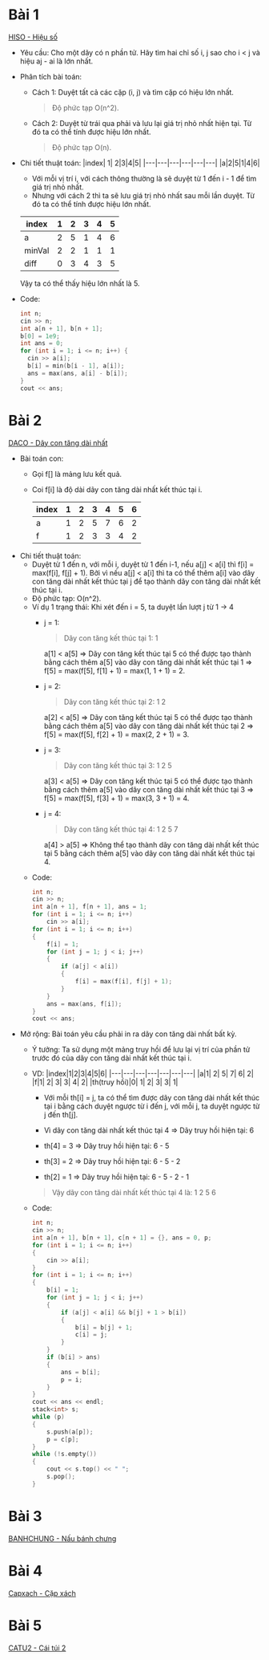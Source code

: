 # Bài 1
[HISO - Hiệu số](http://ntucoder.net/Problem/Details/73)
* Yêu cầu: Cho một dãy có n phần tử. Hãy tìm hai chỉ số i, j sao cho i < j và hiệu aj - ai là lớn nhất.
* Phân tích bài toán:
  - Cách 1: 
    Duyệt tất cả các cặp (i, j) và tìm cặp có hiệu lớn nhất.
    > Độ phức tạp O(n^2).
  - Cách 2:
    Duyệt từ trái qua phải và lưu lại giá trị nhỏ nhất hiện tại. Từ đó ta có thể tính được hiệu lớn nhất.
    > Độ phức tạp O(n).
* Chi tiết thuật toán:
  |index| 1| 2|3|4|5|
  |---|---|---|---|---|---|
  |a|2|5|1|4|6|

  - Với mỗi vị trí i, với cách thông thường là sẽ duyệt từ 1 đến i - 1 để tìm giá trị nhỏ nhất.
  - Nhưng với cách 2 thì ta sẽ lưu giá trị nhỏ nhất sau mỗi lần duyệt. Từ đó ta có thể tính được hiệu lớn nhất.

  |index| 1| 2|3|4|5|
  |---|---|---|---|---|---|
  |a|2|5|1|4|6|
  |minVal|2|2|1|1|1|
  |diff|0|3|4|3|5|

  Vậy ta có thể thấy hiệu lớn nhất là 5.
* Code:
  ```cpp
  int n;
  cin >> n;
  int a[n + 1], b[n + 1];
  b[0] = 1e9;
  int ans = 0;
  for (int i = 1; i <= n; i++) {
    cin >> a[i];
    b[i] = min(b[i - 1], a[i]);
    ans = max(ans, a[i] - b[i]);
  }
  cout << ans;
  ```
# Bài 2
[DACO - Dãy con tăng dài nhất](http://ntucoder.net/Problem/Details/78)
* Bài toán con: 
  - Gọi f[] là mảng lưu kết quả.
  - Coi f[i] là độ dài dãy con tăng dài nhất kết thúc tại i.

    |index|1|2|3|4|5|6|
    |---|---|---|---|---|---|---|
    |a|1| 2| 5| 7| 6| 2|
    |f|1| 2| 3| 3| 4| 2|
* Chi tiết thuật toán:
  - Duyệt từ 1 đến n, với mỗi i, duyệt từ 1 đến i-1, nếu a[j] < a[i] thì f[i] = max(f[i], f[j] + 1). Bởi vì nếu a[j] < a[i] thì ta có thể thêm a[i] vào dãy con tăng dài nhất kết thúc tại j để tạo thành dãy con tăng dài nhất kết thúc tại i.
  - Độ phức tạp: O(n^2).
  - Ví dụ 1 trạng thái:
    Khi xét đến i = 5, ta duyệt lần lượt j từ 1 -> 4
    - j = 1: 
      > Dãy con tăng kết thúc tại 1: 1

      a[1] < a[5] => Dãy con tăng kết thúc tại 5 có thể được tạo thành bằng cách thêm a[5] vào dãy con tăng dài nhất kết thúc tại 1 => f[5] = max(f[5], f[1] + 1) = max(1, 1 + 1) = 2.
    - j = 2:
      > Dãy con tăng kết thúc tại 2: 1 2

      a[2] < a[5] => Dãy con tăng kết thúc tại 5 có thể được tạo thành bằng cách thêm a[5] vào dãy con tăng dài nhất kết thúc tại 2 => f[5] = max(f[5], f[2] + 1) = max(2, 2 + 1) = 3.
    - j = 3:
      > Dãy con tăng kết thúc tại 3: 1 2 5

      a[3] < a[5] => Dãy con tăng kết thúc tại 5 có thể được tạo thành bằng cách thêm a[5] vào dãy con tăng dài nhất kết thúc tại 3 => f[5] = max(f[5], f[3] + 1) = max(3, 3 + 1) = 4.
    - j = 4:
      > Dãy con tăng kết thúc tại 4: 1 2 5 7

      a[4] > a[5] => Không thể tạo thành dãy con tăng dài nhất kết thúc tại 5 bằng cách thêm a[5] vào dãy con tăng dài nhất kết thúc tại 4.
  * Code:
    ```cpp
    int n;
    cin >> n;
    int a[n + 1], f[n + 1], ans = 1;
    for (int i = 1; i <= n; i++)
        cin >> a[i];
    for (int i = 1; i <= n; i++)
    {
        f[i] = 1;
        for (int j = 1; j < i; j++)
        {
            if (a[j] < a[i])
            {
                f[i] = max(f[i], f[j] + 1);
            }
        }
        ans = max(ans, f[i]);
    }
    cout << ans;
    ```
* Mở rộng: Bài toán yêu cầu phải in ra dãy con tăng dài nhất bất kỳ.
  - Ý tưởng: Ta sử dụng một mảng truy hồi để lưu lại vị trí của phần tử trước đó của dãy con tăng dài nhất kết thúc tại i.
  - VD: 
    |index|1|2|3|4|5|6|
    |---|---|---|---|---|---|---|
    |a|1| 2| 5| 7| 6| 2|
    |f|1| 2| 3| 3| 4| 2|
    |th(truy hồi)|0| 1| 2| 3| 3| 1|
    
    - Với mỗi th[i] = j, ta có thể tìm được dãy con tăng dài nhất kết thúc tại i bằng cách duyệt ngược từ i đến j, với mỗi j, ta duyệt ngược từ j đến th[j].

    - Vì dãy con tăng dài nhất kết thúc tại 4 => Dãy truy hồi hiện tại: 6

    - th[4] = 3 => Dãy truy hồi hiện tại: 6 - 5

    - th[3] = 2 => Dãy truy hồi hiện tại: 6 - 5 - 2
    - th[2] = 1 => Dãy truy hồi hiện tại: 6 - 5 - 2 - 1

    > Vậy dãy con tăng dài nhất kết thúc tại 4 là: 1 2 5 6
  - Code:
    ```cpp
    int n;
    cin >> n;
    int a[n + 1], b[n + 1], c[n + 1] = {}, ans = 0, p;
    for (int i = 1; i <= n; i++)
    {
        cin >> a[i];
    }
    for (int i = 1; i <= n; i++)
    {
        b[i] = 1;
        for (int j = 1; j < i; j++)
        {
            if (a[j] < a[i] && b[j] + 1 > b[i])
            {
                b[i] = b[j] + 1;
                c[i] = j;
            }
        }
        if (b[i] > ans)
        {
            ans = b[i];
            p = i;
        }
    }
    cout << ans << endl;
    stack<int> s;
    while (p)
    {
        s.push(a[p]);
        p = c[p];
    }
    while (!s.empty())
    {
        cout << s.top() << " ";
        s.pop();
    }
    ```
# Bài 3
[BANHCHUNG - Nấu bánh chưng](http://ntucoder.net/Problem/Details/5518)

# Bài 4
[Capxach - Cặp xách](http://ntucoder.net/Problem/Details/5568)

# Bài 5
[CATU2 - Cái túi 2](http://ntucoder.net/Problem/Details/1148)
